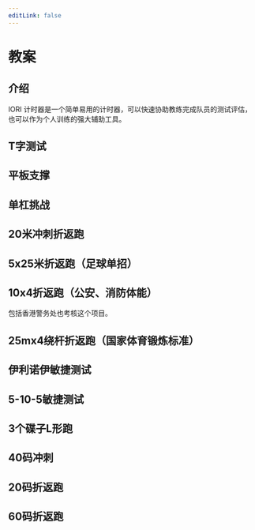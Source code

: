 ```yaml
---
editLink: false
---
```


# 教案

## 介绍

IORI 计时器是一个简单易用的计时器，可以快速协助教练完成队员的测试评估，也可以作为个人训练的强大辅助工具。

## T字测试

## 平板支撑

## 单杠挑战

## 20米冲刺折返跑

## 5x25米折返跑（足球单招）

## 10x4折返跑（公安、消防体能）

包括香港警务处也考核这个项目。

## 25mx4绕杆折返跑（国家体育锻炼标准）

## 伊利诺伊敏捷测试

## 5-10-5敏捷测试

## 3个碟子L形跑

## 40码冲刺

## 20码折返跑

## 60码折返跑

